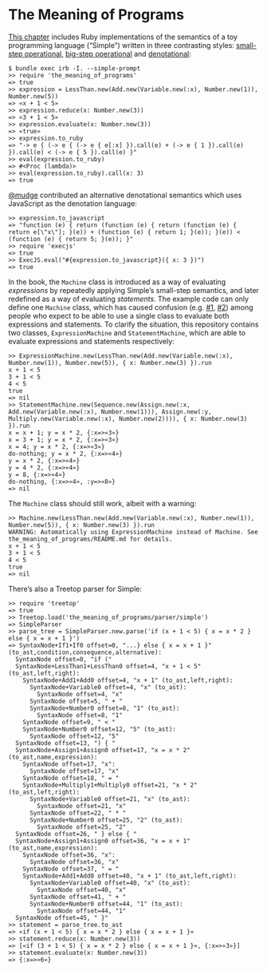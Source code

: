 The Meaning of Programs
=======================

[This chapter](http://computationbook.com/sample) includes Ruby implementations of the semantics of a toy programming language (“Simple”) written in three contrasting styles: [small-step operational](small_step), [big-step operational](big_step) and [denotational](denotational):

```irb
$ bundle exec irb -I. --simple-prompt
>> require 'the_meaning_of_programs'
=> true
>> expression = LessThan.new(Add.new(Variable.new(:x), Number.new(1)), Number.new(5))
=> «x + 1 < 5»
>> expression.reduce(x: Number.new(3))
=> «3 + 1 < 5»
>> expression.evaluate(x: Number.new(3))
=> «true»
>> expression.to_ruby
=> "-> e { (-> e { (-> e { e[:x] }).call(e) + (-> e { 1 }).call(e) }).call(e) < (-> e { 5 }).call(e) }"
>> eval(expression.to_ruby)
=> #<Proc (lambda)>
>> eval(expression.to_ruby).call(x: 3)
=> true
```

[@mudge](https://github.com/mudge) contributed an alternative denotational semantics which uses JavaScript as the denotation language:

```irb
>> expression.to_javascript
=> "function (e) { return (function (e) { return (function (e) { return e[\"x\"]; }(e)) + (function (e) { return 1; }(e)); }(e)) < (function (e) { return 5; }(e)); }"
>> require 'execjs'
=> true
>> ExecJS.eval("#{expression.to_javascript}({ x: 3 })")
=> true
```

In the book, the `Machine` class is introduced as a way of evaluating *expressions* by repeatedly applying Simple’s small-step semantics, and later redefined as a way of evaluating *statements*. The example code can only define one `Machine` class, which has caused confusion (e.g. [#1](https://github.com/tomstuart/computationbook/issues/1), [#2](https://github.com/tomstuart/computationbook/issues/2)) among people who expect to be able to use a single class to evaluate both expressions and statements. To clarify the situation, this repository contains two classes, `ExpressionMachine` and `StatementMachine`, which are able to evaluate expressions and statements respectively:

```irb
>> ExpressionMachine.new(LessThan.new(Add.new(Variable.new(:x), Number.new(1)), Number.new(5)), { x: Number.new(3) }).run
x + 1 < 5
3 + 1 < 5
4 < 5
true
=> nil
>> StatementMachine.new(Sequence.new(Assign.new(:x, Add.new(Variable.new(:x), Number.new(1))), Assign.new(:y, Multiply.new(Variable.new(:x), Number.new(2)))), { x: Number.new(3) }).run
x = x + 1; y = x * 2, {:x=>«3»}
x = 3 + 1; y = x * 2, {:x=>«3»}
x = 4; y = x * 2, {:x=>«3»}
do-nothing; y = x * 2, {:x=>«4»}
y = x * 2, {:x=>«4»}
y = 4 * 2, {:x=>«4»}
y = 8, {:x=>«4»}
do-nothing, {:x=>«4», :y=>«8»}
=> nil
```

The `Machine` class should still work, albeit with a warning:

```irb
>> Machine.new(LessThan.new(Add.new(Variable.new(:x), Number.new(1)), Number.new(5)), { x: Number.new(3) }).run
WARNING: Automatically using ExpressionMachine instead of Machine. See the_meaning_of_programs/README.md for details.
x + 1 < 5
3 + 1 < 5
4 < 5
true
=> nil
```

There’s also a Treetop parser for Simple:

```irb
>> require 'treetop'
=> true
>> Treetop.load('the_meaning_of_programs/parser/simple')
=> SimpleParser
>> parse_tree = SimpleParser.new.parse('if (x + 1 < 5) { x = x * 2 } else { x = x + 1 }')
=> SyntaxNode+If1+If0 offset=0, "...} else { x = x + 1 }" (to_ast,condition,consequence,alternative):
  SyntaxNode offset=0, "if ("
  SyntaxNode+LessThan1+LessThan0 offset=4, "x + 1 < 5" (to_ast,left,right):
    SyntaxNode+Add1+Add0 offset=4, "x + 1" (to_ast,left,right):
      SyntaxNode+Variable0 offset=4, "x" (to_ast):
        SyntaxNode offset=4, "x"
      SyntaxNode offset=5, " + "
      SyntaxNode+Number0 offset=8, "1" (to_ast):
        SyntaxNode offset=8, "1"
    SyntaxNode offset=9, " < "
    SyntaxNode+Number0 offset=12, "5" (to_ast):
      SyntaxNode offset=12, "5"
  SyntaxNode offset=13, ") { "
  SyntaxNode+Assign1+Assign0 offset=17, "x = x * 2" (to_ast,name,expression):
    SyntaxNode offset=17, "x":
      SyntaxNode offset=17, "x"
    SyntaxNode offset=18, " = "
    SyntaxNode+Multiply1+Multiply0 offset=21, "x * 2" (to_ast,left,right):
      SyntaxNode+Variable0 offset=21, "x" (to_ast):
        SyntaxNode offset=21, "x"
      SyntaxNode offset=22, " * "
      SyntaxNode+Number0 offset=25, "2" (to_ast):
        SyntaxNode offset=25, "2"
  SyntaxNode offset=26, " } else { "
  SyntaxNode+Assign1+Assign0 offset=36, "x = x + 1" (to_ast,name,expression):
    SyntaxNode offset=36, "x":
      SyntaxNode offset=36, "x"
    SyntaxNode offset=37, " = "
    SyntaxNode+Add1+Add0 offset=40, "x + 1" (to_ast,left,right):
      SyntaxNode+Variable0 offset=40, "x" (to_ast):
        SyntaxNode offset=40, "x"
      SyntaxNode offset=41, " + "
      SyntaxNode+Number0 offset=44, "1" (to_ast):
        SyntaxNode offset=44, "1"
  SyntaxNode offset=45, " }"
>> statement = parse_tree.to_ast
=> «if (x + 1 < 5) { x = x * 2 } else { x = x + 1 }»
>> statement.reduce(x: Number.new(3))
=> [«if (3 + 1 < 5) { x = x * 2 } else { x = x + 1 }», {:x=>«3»}]
>> statement.evaluate(x: Number.new(3))
=> {:x=>«6»}
```
